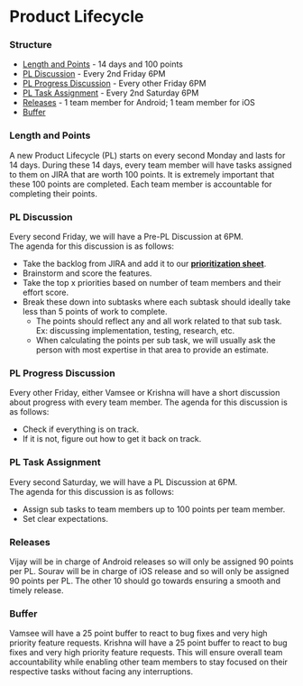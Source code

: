 # Product Lifecycle

### Structure
* [Length and Points](#length-points) - 14 days and 100 points
* [PL Discussion](#pl-discussion) - Every 2nd Friday 6PM
* [PL Progress Discussion](#pl-progress-discussion) - Every other Friday 6PM
* [PL Task Assignment](#pl-task-assignment) - Every 2nd Saturday 6PM
* [Releases](#releases) - 1 team member for Android; 1 team member for iOS
* [Buffer](#buffer)

### <a name="length-points"></a>Length and Points
A new Product Lifecycle (PL) starts on every second Monday and lasts for 14 days. During these 14 days, every team member will have tasks assigned to them on JIRA that are worth 100 points. It is extremely important that these 100 points are completed. Each team member is accountable for completing their points.

### <a name="pl-discussion"></a>PL Discussion
Every second Friday, we will have a Pre-PL Discussion at 6PM.  
The agenda for this discussion is as follows:  
* Take the backlog from JIRA and add it to our [**prioritization sheet**](https://docs.google.com/a/getdoctalk.com/spreadsheets/d/1JZkhymaoFsaGT_lB9M8qL1_KQOtEQP9xFTRhIsD_Mac/edit?usp=sharing).
* Brainstorm and score the features.
* Take the top x priorities based on number of team members and their effort score.
* Break these down into subtasks where each subtask should ideally take less than 5 points of work to complete. 
    * The points should reflect any and all work related to that sub task. Ex: discussing implementation, testing, research, etc.
    * When calculating the points per sub task, we will usually ask the person with most expertise in that area to provide an estimate.

### <a name="pl-progress-discussion"></a>PL Progress Discussion
Every other Friday, either Vamsee or Krishna will have a short discussion about progress with every team member.
The agenda for this discussion is as follows:
* Check if everything is on track.
* If it is not, figure out how to get it back on track.

### <a name="pl-task-assignment"></a>PL Task Assignment
Every second Saturday, we will have a PL Discussion at 6PM.  
The agenda for this discussion is as follows:
* Assign sub tasks to team members up to 100 points per team member.
* Set clear expectations.

### <a name="releases"></a>Releases
Vijay will be in charge of Android releases so will only be assigned 90 points per PL.
Sourav will be in charge of iOS release and so will only be assigned 90 points per PL.
The other 10 should go towards ensuring a smooth and timely release.

### <a name="buffer"></a>Buffer
Vamsee will have a 25 point buffer to react to bug fixes and very high priority feature requests.
Krishna will have a 25 point buffer to react to bug fixes and very high priority feature requests.
This will ensure overall team accountability while enabling other team members to stay focused on their respective tasks without facing any interruptions.
